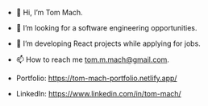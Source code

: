 - 👋 Hi, I’m Tom Mach.
- 👀 I’m looking for a software engineering opportunities.
- 🌱 I’m developing React projects while applying for jobs.
- 📫 How to reach me tom.m.mach@gmail.com.

- Portfolio: https://tom-mach-portfolio.netlify.app/
- LinkedIn: https://www.linkedin.com/in/tom-mach/ 

<!---
tommach591/tommach591 is a ✨ special ✨ repository because its `README.md` (this file) appears on your GitHub profile.
You can click the Preview link to take a look at your changes.
--->
